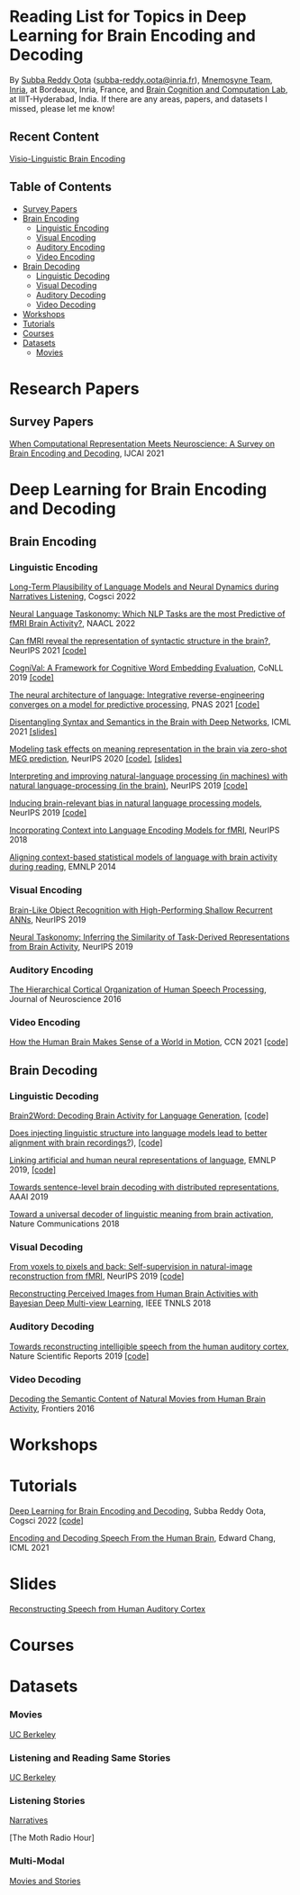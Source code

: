 # Reading List for Topics in Deep Learning for Brain Encoding and Decoding
By [Subba Reddy Oota](https://subbareddy248.github.io/) (subba-reddy.oota@inria.fr), [Mnemosyne Team](https://team.inria.fr/mnemosyne/team-members/), [Inria](https://www.inria.fr/fr), at Bordeaux, Inria, France, and [Brain Cognition and Computation Lab](https://sites.google.com/view/bccl-iiith/home?authuser=0), at IIIT-Hyderabad, India. If there are any areas, papers, and datasets I missed, please let me know!

## Recent Content

[Visio-Linguistic Brain Encoding](https://openreview.net/forum?id=TEKnz3B1jGF)

## Table of Contents

* [Survey Papers](#survey-papers)
* [Brain Encoding](#brain-encoding)
  * [Linguistic Encoding](#linguistic-encoding)
  * [Visual Encoding](#visual-encoding)
  * [Auditory Encoding](#auditory-encoding)
  * [Video Encoding](#video-encoding)
* [Brain Decoding](#brain-decoding)
  * [Linguistic Decoding](#linguistic-decoding)
  * [Visual Decoding](#visual-decoding)
  * [Auditory Decoding](#auditory-decoding)
  * [Video Decoding](#video-decoding)
* [Workshops](#workshops)
* [Tutorials](#tutorials)
* [Courses](#courses)
* [Datasets](#Datasets)
  * [Movies](#Movies)


# Research Papers

## Survey Papers

[When Computational Representation Meets Neuroscience: A Survey on Brain Encoding and Decoding](https://www.ijcai.org/proceedings/2021/0594.pdf), IJCAI 2021

# Deep Learning for Brain Encoding and Decoding

## Brain Encoding

### Linguistic Encoding

[Long-Term Plausibility of Language Models and Neural Dynamics during Narratives Listening](https://drive.google.com/file/d/1Ua19A8fT_4BJxSNHKdOw5H6e7__WacWz/view?usp=sharing), Cogsci 2022

[Neural Language Taskonomy: Which NLP Tasks are the most Predictive of fMRI Brain Activity?](https://drive.google.com/file/d/1GXUscjrmcU5jUzFP5vLixgMEqHw4_TBO/view), NAACL 2022

[Can fMRI reveal the representation of syntactic structure in the brain?](https://openreview.net/pdf?id=fCjd2bXG5iI), NeurIPS 2021 [[code]](https://github.com/anikethjr/brain_syntactic_representations)

[CogniVal: A Framework for Cognitive Word Embedding Evaluation](https://aclanthology.org/K19-1050.pdf), CoNLL 2019 [[code]](https://github.com/DS3Lab/cognival)

[The neural architecture of language: Integrative reverse-engineering converges on a model for predictive processing](https://www.biorxiv.org/content/10.1101/2020.06.26.174482v2.full.pdf), PNAS 2021 [[code]](https://github.com/mschrimpf/neural-nlp/tree/master/ressources)

[Disentangling Syntax and Semantics in the Brain with Deep Networks](https://arxiv.org/pdf/2103.01620.pdf), ICML 2021 [[slides]](https://icml.cc/media/icml-2021/Slides/9271_rcXwrEs.pdf)

[Modeling task effects on meaning representation in the brain via zero-shot MEG prediction](https://arxiv.org/pdf/2009.08424.pdf), NeurIPS 2020 [[code]](https://github.com/otiliastr/brain_task_effect), [[slides]](https://drive.google.com/file/d/1-q7R3a0jxH_zE6of7aD4at6NgviyCZW8/view)

[Interpreting and improving natural-language processing (in machines) with natural language-processing (in the brain)](https://arxiv.org/pdf/1905.11833.pdf), NeurIPS 2019 [[code]]( https://github.com/mtoneva/brain_language_nlp)

[Inducing brain-relevant bias in natural language processing models](https://arxiv.org/pdf/1911.03268.pdf), NeurIPS 2019 [[code]](https://github.com/danrsc/bert_brain_neurips_2019)

[Incorporating Context into Language Encoding Models for fMRI](https://proceedings.neurips.cc/paper/2018/file/f471223d1a1614b58a7dc45c9d01df19-Paper.pdf), NeurIPS 2018

[Aligning context-based statistical models of language with brain activity during reading](https://aclanthology.org/D14-1030/), EMNLP 2014


### Visual Encoding

[Brain-Like Object Recognition with High-Performing Shallow Recurrent ANNs](https://proceedings.neurips.cc/paper/2019/file/7813d1590d28a7dd372ad54b5d29d033-Paper.pdf), NeurIPS 2019

[Neural Taskonomy: Inferring the Similarity of Task-Derived Representations from Brain Activity](https://proceedings.neurips.cc/paper/2019/file/f490c742cd8318b8ee6dca10af2a163f-Paper.pdf), NeurIPS 2019

### Auditory Encoding

[The Hierarchical Cortical Organization of Human Speech Processing](https://www.jneurosci.org/content/jneuro/37/27/6539.full.pdf), Journal of Neuroscience 2016

### Video Encoding

[How the Human Brain Makes Sense of a World in Motion](https://arxiv.org/ftp/arxiv/papers/2104/2104.13714.pdf), CCN 2021 [[code]](http://algonauts.csail.mit.edu/challenge.html)

## Brain Decoding

### Linguistic Decoding

[Brain2Word: Decoding Brain Activity for Language Generation](https://arxiv.org/pdf/2009.04765.pdf), [[code]](https://github.com/nicolaffETHZ/Brain2Word_paper)

[Does injecting linguistic structure into language models lead to better alignment with brain recordings?](https://openreview.net/forum?id=9y4qOAIfA9r)), [[code]](https://github.com/mhany90/Structural_bias_brain)

[Linking artificial and human neural representations of language](https://aclanthology.org/D19-1050.pdf), EMNLP 2019, [[code]](https://github.com/hans/nn-decoding)

[Towards sentence-level brain decoding with distributed representations](https://ojs.aaai.org/index.php/AAAI/article/view/4685/4563), AAAI 2019

[Toward a universal decoder of linguistic meaning from brain activation](https://www.nature.com/articles/s41467-018-03068-4), Nature Communications 2018


### Visual Decoding

[From voxels to pixels and back: Self-supervision in natural-image reconstruction from fMRI](https://proceedings.neurips.cc/paper/2019/file/7d2be41b1bde6ff8fe45150c37488ebb-Paper.pdf), NeurIPS 2019 [[code]](https://github.com/WeizmannVision/ssfmri2im)

[Reconstructing Perceived Images from Human Brain Activities with Bayesian Deep Multi-view Learning](https://ieeexplore.ieee.org/document/8574054), IEEE TNNLS 2018

### Auditory Decoding

[Towards reconstructing intelligible speech from the human auditory cortex](https://www.nature.com/articles/s41598-018-37359-z), Nature Scientific Reports 2019 [[code]](http://naplab.ee.columbia.edu/naplib.html)

### Video Decoding

[Decoding the Semantic Content of Natural Movies from Human Brain Activity](https://www.frontiersin.org/articles/10.3389/fnsys.2016.00081/full), Frontiers 2016

# Workshops


# Tutorials
[Deep Learning for Brain Encoding and Decoding](https://cognitivesciencesociety.org/wp-content/uploads/2022/04/Paper-ID-1271-cogsci22a-sub1271-i10.pdf), Subba Reddy Oota, Cogsci 2022 [[code]](https://github.com/jashna14/DL4Brain)

[Encoding and Decoding Speech From the Human Brain](https://www.youtube.com/watch?v=aM6N7aTUJxI), Edward Chang, ICML 2021

# Slides

[Reconstructing Speech from Human Auditory Cortex](http://www.cs.toronto.edu/~lex/notes/CSC2518-presentation.pdf)

# Courses

# Datasets

### Movies
[UC Berkeley](https://berkeley.app.box.com/s/l95gie5xtv56zocsgugmb7fs12nujpog/folder/142176642528)

### Listening and Reading Same Stories
[UC Berkeley](https://berkeley.app.box.com/v/Deniz-et-al-2019/folder/91887116790?page=1)

### Listening Stories
[Narratives](https://datasets.datalad.org/?dir=/labs/hasson/narratives)

[The Moth Radio Hour]

### Multi-Modal 

[Movies and Stories](https://berkeley.app.box.com/s/l95gie5xtv56zocsgugmb7fs12nujpog)





